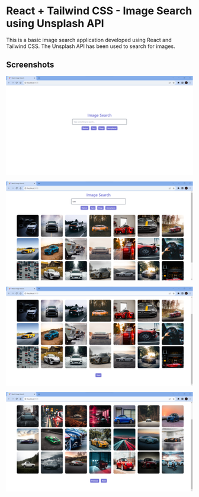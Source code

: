 # React + Tailwind CSS - Image Search using Unsplash API

This is a basic image search application developed using React and Tailwind CSS. The Unsplash API has been used to search for images.

## Screenshots

![Alt text](image.png)

![Alt text](image-1.png)

![Alt text](image-2.png)

![Alt text](image-3.png)
